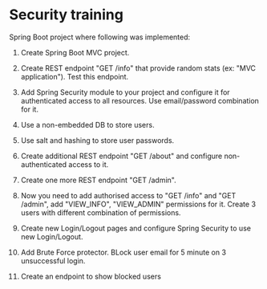 # Security training

Spring Boot project where following was implemented:

1. Create Spring Boot MVC project.

2. Create REST endpoint "GET /info" that provide random stats (ex: "MVC application"). Test this endpoint.

3. Add Spring Security module to your project and configure it for authenticated access to all resources. Use email/password combination for it.

4. Use a non-embedded DB to store users.

5. Use salt and hashing to store user passwords.

6. Create additional REST endpoint "GET /about" and configure non-authenticated access to it.

7. Create one more REST endpoint "GET /admin".

8. Now you need to add authorised access to "GET /info" and "GET /admin", add "VIEW_INFO", "VIEW_ADMIN" permissions for it. Create 3 users with different combination of permissions.

9. Create new Login/Logout pages and configure Spring Security to use new Login/Logout.

10. Add Brute Force protector. BLock user email for 5 minute on 3 unsuccessful login.

11. Create an endpoint to show blocked users